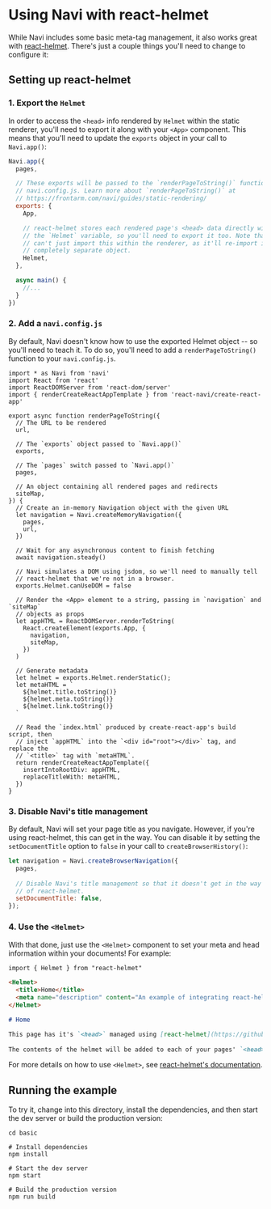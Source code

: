 # Using Navi with react-helmet

While Navi includes some basic meta-tag management, it also works great with [react-helmet](https://github.com/frontarm/navi/tree/master/examples/react-helmet). There's just a couple things you'll need to change to configure it:

## Setting up react-helmet

### 1. Export the `Helmet`

In order to access the `<head>` info rendered by `Helmet` within the static renderer, you'll need to export it along with your `<App>` component. This means that you'll need to update the `exports` object in your call to `Navi.app()`:

```js
Navi.app({
  pages,

  // These exports will be passed to the `renderPageToString()` function in
  // navi.config.js. Learn more about `renderPageToString()` at
  // https://frontarm.com/navi/guides/static-rendering/
  exports: {
    App,

    // react-helmet stores each rendered page's <head> data directly within
    // the `Helmet` variable, so you'll need to export it too. Note that you
    // can't just import this within the renderer, as it'll re-import it as
    // completely separate object.
    Helmet,
  },

  async main() {
    //...
  }
})
```

### 2. Add a `navi.config.js`

By default, Navi doesn't know how to use the exported Helmet object -- so you'll need to teach it. To do so, you'll need to add a `renderPageToString()` function to your `navi.config.js`.

```
import * as Navi from 'navi'
import React from 'react'
import ReactDOMServer from 'react-dom/server'
import { renderCreateReactAppTemplate } from 'react-navi/create-react-app'

export async function renderPageToString({
  // The URL to be rendered
  url,

  // The `exports` object passed to `Navi.app()`
  exports,
  
  // The `pages` switch passed to `Navi.app()`
  pages,

  // An object containing all rendered pages and redirects
  siteMap,
}) {
  // Create an in-memory Navigation object with the given URL
  let navigation = Navi.createMemoryNavigation({
    pages,
    url,
  })

  // Wait for any asynchronous content to finish fetching
  await navigation.steady()

  // Navi simulates a DOM using jsdom, so we'll need to manually tell
  // react-helmet that we're not in a browser.
  exports.Helmet.canUseDOM = false

  // Render the <App> element to a string, passing in `navigation` and `siteMap`
  // objects as props
  let appHTML = ReactDOMServer.renderToString(
    React.createElement(exports.App, {
      navigation,
      siteMap,
    })
  )

  // Generate metadata 
  let helmet = exports.Helmet.renderStatic();
  let metaHTML = `
    ${helmet.title.toString()}
    ${helmet.meta.toString()}
    ${helmet.link.toString()}
  `

  // Read the `index.html` produced by create-react-app's build script, then
  // inject `appHTML` into the `<div id="root"></div>` tag, and replace the
  // `<title>` tag with `metaHTML`.
  return renderCreateReactAppTemplate({
    insertIntoRootDiv: appHTML,
    replaceTitleWith: metaHTML,
  })
}
```

### 3. Disable Navi's title management

By default, Navi will set your page title as you navigate. However, if you're using react-helmet, this can get in the way. You can disable it by setting the `setDocumentTitle` option to `false` in your call to `createBrowserHistory()`:

```js
let navigation = Navi.createBrowserNavigation({
  pages,
  
  // Disable Navi's title management so that it doesn't get in the way
  // of react-helmet.
  setDocumentTitle: false,
});
```

### 4. Use the `<Helmet>`

With that done, just use the `<Helmet>` component to set your meta and head information within your documents! For example:

```markdown
import { Helmet } from "react-helmet"

<Helmet>
  <title>Home</title>
  <meta name="description" content="An example of integrating react-helmet with Navi." />
</Helmet>

# Home

This page has it's `<head>` managed using [react-helmet](https://github.com/nfl/react-helmet).
  
The contents of the helmet will be added to each of your pages' `<head>` tags at build time.
```

For more details on how to use `<Helmet>`, see [react-helmet's documentation](https://www.npmjs.com/package/react-helmet).


## Running the example

To try it, change into this directory, install the dependencies, and then start the dev server or build the production version:

```
cd basic

# Install dependencies
npm install

# Start the dev server
npm start

# Build the production version
npm run build
```